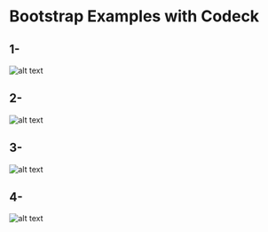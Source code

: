 # Bootstrap Examples with Codeck 
## 1- 
![alt text](https://github.com/tugbaca/BootstrapExamples/blob/master/views/1.png)

## 2-
![alt text](https://github.com/tugbaca/BootstrapExamples/blob/master/views/2.png)

## 3-
![alt text](https://github.com/tugbaca/BootstrapExamples/blob/master/views/3.png)

## 4-
![alt text](https://github.com/tugbaca/BootstrapExamples/blob/master/views/4.png)

